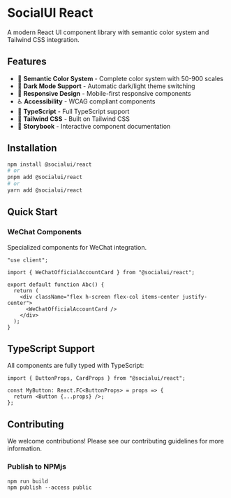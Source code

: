 # SocialUI React

A modern React UI component library with semantic color system and Tailwind CSS integration.

## Features

- 🎨 **Semantic Color System** - Complete color system with 50-900 scales
- 🌙 **Dark Mode Support** - Automatic dark/light theme switching
- 📱 **Responsive Design** - Mobile-first responsive components
- ♿ **Accessibility** - WCAG compliant components
- 🎯 **TypeScript** - Full TypeScript support
- 🎨 **Tailwind CSS** - Built on Tailwind CSS
- 📖 **Storybook** - Interactive component documentation

## Installation

```bash
npm install @socialui/react
# or
pnpm add @socialui/react
# or
yarn add @socialui/react
```

## Quick Start

### WeChat Components

Specialized components for WeChat integration.

```tsx
"use client";

import { WeChatOfficialAccountCard } from "@socialui/react";

export default function Abc() {
  return (
    <div className="flex h-screen flex-col items-center justify-center">
      <WeChatOfficialAccountCard />
    </div>
  );
}
```

## TypeScript Support

All components are fully typed with TypeScript:

```tsx
import { ButtonProps, CardProps } from "@socialui/react";

const MyButton: React.FC<ButtonProps> = props => {
  return <Button {...props} />;
};
```

## Contributing

We welcome contributions! Please see our contributing guidelines for more information.

### Publish to NPMjs

```
npm run build
npm publish --access public
```
